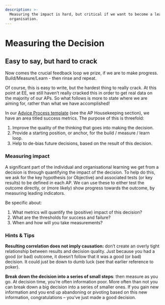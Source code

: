 ```yaml
---
description: >-
  Measuring the impact is hard, but critical if we want to become a learning
  organisation.
---
```


# Measuring the Decision

## Easy to say, but hard to crack 

Now comes the crucial feedback loop we prize, if we are to make progress. Build/Measure/Learn - then rinse and repeat.

Of course, this is easy to write, but the hardest thing to really crack. At this point at EE, we still haven’t really cracked this in order to get real data on the majority of our APs. So what follows is more to state where we are aiming for, rather than what we have accomplished!

In our [Advice Process template](https://drive.google.com/open?id=1j9wXFM8-UGIYMdaHACBvs-FYLXJSwxjEgAmHtMU89lw) \(see the AP Housekeeping section\), we have an area titled success metrics. The purpose of this is threefold:

1. Improve the quality of the thinking that goes into making the decision.
2. Provide a starting position, or anchor, for the build / measure / learn loop.
3. Help to de-bias future decisions, based on the result of this decision.

### Measuring impact

A significant part of the individual and organisational learning we get from a decision is through quantifying the impact of the decision. To help do this, we ask for the key hypothesis \(or Objective\) and associated tests \(or key results\) to be defined in each AP. We can use these to either test the outcome directly, or \(more likely\) show progress towards the outcome, by measuring leading indicators.

Be specific about:

1. What metrics will quantify the \(positive\) impact of this decision?
2. What are the thresholds for success and failure?
3. When and how will you take measurements?

### Hints & Tips

**Resulting correlation does not imply causation:** don’t create an overly tight relationship between results and decision quality. Just because you had a good \(or bad\) outcome, it doesn’t follow that it was a good \(or bad\) decision. It could just be down to dumb luck \(see that earlier reference to poker\).

**Break down the decision into a series of small steps**: then measure as you go. At decision time, you’re often information poor. More often than not you can break down a big decision into a series of smaller ones. If you gain new information and you end up abandoning or pivoting based on this new information, congratulations – you’ve just made a good decision.

